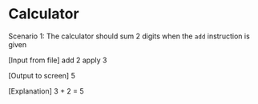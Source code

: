 # Calculator

Scenario 1: The calculator should sum 2 digits when the `add` instruction is given

[Input from file]
add 2
apply 3

[Output to screen]
5

[Explanation]
3 + 2 = 5
